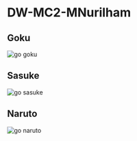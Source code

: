# DW-MC2-MNurilham

## Goku
![go goku](https://user-images.githubusercontent.com/90192123/198006726-0bb5f1b3-9748-4879-b13a-c0da5c30a089.png)

## Sasuke
![go sasuke](https://user-images.githubusercontent.com/90192123/198006763-5be07cf7-55db-48ca-981b-c2a3733949c1.png)

## Naruto
![go naruto](https://user-images.githubusercontent.com/90192123/198006781-478094f6-7f0b-4798-af87-ba3c6cbe4c6d.png)
